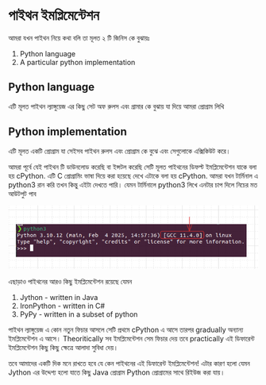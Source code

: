 # পাইথন ইমপ্লিমেন্টেশন 

আমরা যখন পাইথন নিয়ে কথা বলি তা মূলত ২ টি জিনিস কে বুঝায়ঃ 
1. Python language
2. A particular python implementation

## Python language
এটি মূলত পাইথন ল্যাঙ্গুয়েজ এর কিছু সেট অফ রুলস এবং গ্রামার কে বুঝায় যা দিয়ে আমরা প্রোগ্রাম লিখি

## Python implementation
এটি মূলত একটি প্রোগ্রাম যা সেইসব পাইথন রুলস এবং প্রোগ্রাম কে বুঝে এবং সেগুলোকে এক্সিকিউট করে।  

আমরা পূর্বে যেই পাইথন টি ডাউনলোড করেছি বা ইন্সটল করেছি সেটি মূলত পাইথনের ডিফল্ট ইমপ্লিমেন্টেশন যাকে বলা হয় cPython. এটি C প্রোগ্রামিং ভাষা দিয়ে করা হয়েছে দেখে
এটাকে বলা হয় cPython. আমরা যখন টার্মিনাল এ python3 রান করি তখন কিন্তু এইটা দেখতে পারি। যেমন টার্মিনালে python3 লিখে এনটার চাপ দিলে নিচের মত আউটপুট পাব

![cPython](../images/cpython_example.png)


এছাড়াও পাইথনের আরও কিছু ইমপ্লিমেন্টেশন রয়েছে যেমন
1. Jython - written in Java
2. IronPython - written in C#
3. PyPy - written in a subset of python

পাইথন ল্যাঙ্গুয়েজ এ কোন নতুন ফিচার আসলে সেটি প্রথমে cPython এ আসে তারপর gradually অন্যান্য ইমপ্লিমেন্টেশন এ আসে। Theoritically সব ইমপ্লিমেন্টেশন সেম ফিচার দেয় তবে practically এই ডিফারেন্ট ইমপ্লিমেন্টেশন কিছু কিছু ক্ষেত্রে আলাদা সুবিধা দেয়। 

তবে আমাদের একটি দিক মনে রাখতে হবে যে কেন পাইথনের এই ডিফারেন্ট ইমপ্লিমেন্টেশন! এটার কারণ হলো যেমন Jython এর উদ্দেশ্য হলো যাতে কিছু Java প্রোগ্রাম Python প্রোগ্রামের সাথে রিইউজ করা যায়। 